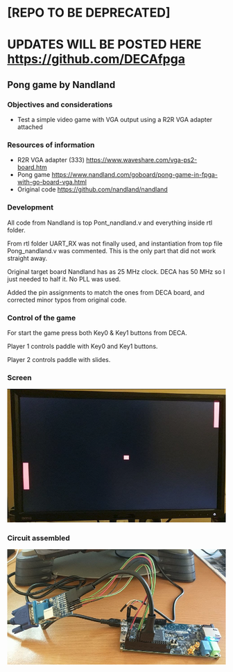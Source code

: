 # [REPO TO BE DEPRECATED]

# UPDATES WILL BE POSTED HERE https://github.com/DECAfpga



Pong game by Nandland
-----

### Objectives and considerations

* Test a simple video game with VGA output using a R2R VGA adapter attached


### Resources of information

* R2R VGA adapter (333)  https://www.waveshare.com/vga-ps2-board.htm
* Pong game https://www.nandland.com/goboard/pong-game-in-fpga-with-go-board-vga.html
* Original code https://github.com/nandland/nandland

### Development

All code from Nandland is top Pont_nandland.v and everything inside rtl folder.

From rtl folder UART_RX was not finally used, and instantiation from top file Pong_nandland.v was commented. This is the only part that did not work straight away.

Original target board Nandland has as 25 MHz clock. DECA has 50 MHz so I just needed to half it. No PLL was used.

Added the pin assignments to match the ones from DECA board, and corrected minor typos from original code.

### Control of the game

For start the game press both Key0 & Key1 buttons from DECA.  

Player 1 controls paddle with Key0 and  Key1 buttons.

Player 2 controls paddle with slides.

### Screen

![pong](pong.png)



### Circuit assembled

![assembly](assembly.png)

